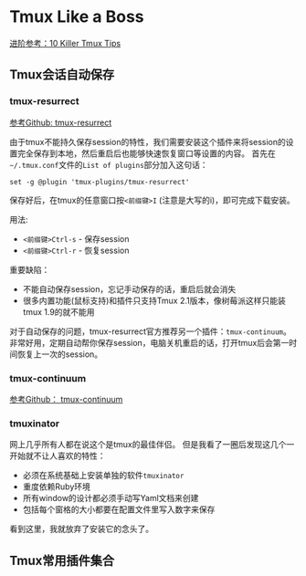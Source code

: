 # Tmux Like a Boss

[进阶参考：10 Killer Tmux Tips](https://www.sitepoint.com/10-killer-tmux-tips/)

## Tmux会话自动保存

### tmux-resurrect
[参考Github: tmux-resurrect](https://github.com/tmux-plugins/tmux-resurrect)

由于tmux不能持久保存session的特性，我们需要安装这个插件来将session的设置完全保存到本地，然后重启后也能够快速恢复窗口等设置的内容。
首先在`~/.tmux.conf`文件的`List of plugins`部分加入这句话：
```
set -g @plugin 'tmux-plugins/tmux-resurrect'
```
保存好后，在tmux的任意窗口按`<前缀键>I` (注意是大写的i)，即可完成下载安装。

用法:
- `<前缀键>Ctrl-s` - 保存session
- `<前缀键>Ctrl-r` - 恢复session

重要缺陷：
- 不能自动保存session，忘记手动保存的话，重启后就会消失
- 很多内置功能(鼠标支持)和插件只支持Tmux 2.1版本，像树莓派这样只能装tmux 1.9的就不能用

对于自动保存的问题，tmux-resurrect官方推荐另一个插件：`tmux-continuum`。非常好用，定期自动帮你保存session，电脑关机重启的话，打开tmux后会第一时间恢复上一次的session。

### tmux-continuum
[参考Github： tmux-continuum](https://github.com/tmux-plugins/tmux-continuum)


### tmuxinator
网上几乎所有人都在说这个是tmux的最佳伴侣。
但是我看了一圈后发现这几个一开始就不让人喜欢的特性：
- 必须在系统基础上安装单独的软件`tmuxinator`
- 重度依赖Ruby环境
- 所有window的设计都必须手动写Yaml文档来创建
- 包括每个窗格的大小都要在配置文件里写入数字来保存

看到这里，我就放弃了安装它的念头了。


## Tmux常用插件集合

